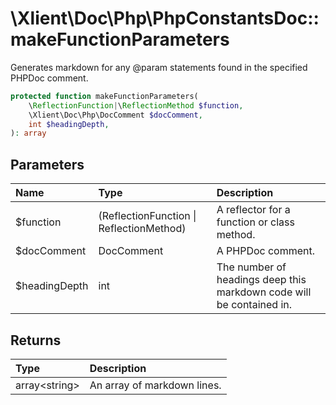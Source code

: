 # \\Xlient\\Doc\\Php\\PhpConstantsDoc::makeFunctionParameters

Generates markdown for any \@param statements found in the specified PHPDoc comment.

```php
protected function makeFunctionParameters(
    \ReflectionFunction|\ReflectionMethod $function,
    \Xlient\Doc\Php\DocComment $docComment,
    int $headingDepth,
): array
```

## Parameters

| Name | Type | Description |
| :--- | :--- | :--- |
| $function | \(ReflectionFunction \| ReflectionMethod\) | A reflector for a function or class method. |
| $docComment | DocComment | A PHPDoc comment. |
| $headingDepth | int | The number of headings deep this markdown code will be contained in. |

## Returns

| Type | Description |
| :--- | :--- |
| array\<string\> | An array of markdown lines. |